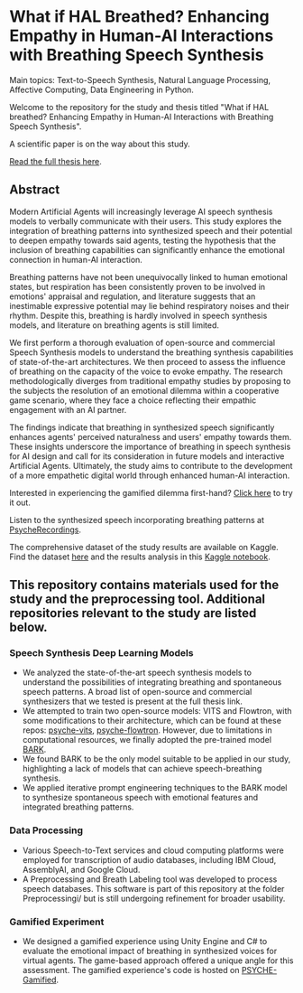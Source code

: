 # What if HAL Breathed? Enhancing Empathy in Human-AI Interactions with Breathing Speech Synthesis
Main topics: Text-to-Speech Synthesis, Natural Language Processing, Affective Computing, Data Engineering in Python.

Welcome to the repository for the study and thesis titled "What if HAL breathed? Enhancing Empathy in Human-AI Interactions with Breathing Speech Synthesis".

A scientific paper is on the way about this study.

[Read the full thesis here](https://github.com/nicoloddo/PSYCHE/blob/master/Breath_and_speech_synthesis___Master_Thesis.pdf).

## Abstract
Modern Artificial Agents will increasingly leverage AI speech synthesis models to verbally communicate with their users. This study explores the integration of breathing patterns into synthesized speech and their potential to deepen empathy towards said agents, testing the hypothesis that the inclusion of breathing capabilities can significantly enhance the emotional connection in human-AI interaction. 

Breathing patterns have not been unequivocally linked to human emotional states, but respiration has been consistently proven to be involved in emotions' appraisal and regulation, and literature suggests that an inestimable expressive potential may lie behind respiratory noises and their rhythm. Despite this, breathing is hardly involved in speech synthesis models, and literature on breathing agents is still limited. 

We first perform a thorough evaluation of open-source and commercial Speech Synthesis models to understand the breathing synthesis capabilities of state-of-the-art architectures. We then proceed to assess the influence of breathing on the capacity of the voice to evoke empathy. The research methodologically diverges from traditional empathy studies by proposing to the subjects the resolution of an emotional dilemma within a cooperative game scenario, where they face a choice reflecting their empathic engagement with an AI partner.

The findings indicate that breathing in synthesized speech significantly enhances agents' perceived naturalness and users' empathy towards them. These insights underscore the importance of breathing in speech synthesis for AI design and call for its consideration in future models and interactive Artificial Agents. Ultimately, the study aims to contribute to the development of a more empathetic digital world through enhanced human-AI interaction.

Interested in experiencing the gamified dilemma first-hand? [Click here](https://nicoloddo.github.io/Psyche) to try it out.

Listen to the synthesized speech incorporating breathing patterns at [PsycheRecordings](https://nicoloddo.github.io/PsycheRecordings/).

The comprehensive dataset of the study results are available on Kaggle. Find the dataset [here](https://www.kaggle.com/datasets/nicoloddo/psyche-empathy-dataset) and the results analysis in this [Kaggle notebook](https://www.kaggle.com/code/nicoloddo/what-if-hal-breathed-results-analysis).

## This repository contains materials used for the study and the preprocessing tool. Additional repositories relevant to the study are listed below.

### Speech Synthesis Deep Learning Models
- We analyzed the state-of-the-art speech synthesis models to understand the possibilities of integrating breathing and spontaneous speech patterns. A broad list of open-source and commercial synthesizers that we tested is present at the full thesis link.
- We attempted to train two open-source models: VITS and Flowtron, with some modifications to their architecture, which can be found at these repos: [psyche-vits](https://github.com/nicoloddo/pysche-vits), [psyche-flowtron](https://github.com/nicoloddo/flowtron). However, due to limitations in computational resources, we finally adopted the pre-trained model [BARK](https://github.com/suno-ai/bark).
- We found BARK to be the only model suitable to be applied in our study, highlighting a lack of models that can achieve speech-breathing synthesis.
- We applied iterative prompt engineering techniques to the BARK model to synthesize spontaneous speech with emotional features and integrated breathing patterns.

### Data Processing
- Various Speech-to-Text services and cloud computing platforms were employed for transcription of audio databases, including IBM Cloud, AssemblyAI, and Google Cloud.
- A Preprocessing and Breath Labeling tool was developed to process speech databases. This software is part of this repository at the folder Preprocessingi/ but is still undergoing refinement for broader usability.

### Gamified Experiment
- We designed a gamified experience using Unity Engine and C# to evaluate the emotional impact of breathing in synthesized voices for virtual agents. The game-based approach offered a unique angle for this assessment. The gamified experience's code is hosted on [PSYCHE-Gamified](https://github.com/nicoloddo/PSYCHE-Gamified).